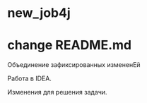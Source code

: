 # new_job4j
# change README.md

Объединение зафиксированных измененЕй

Работа в IDEA.

Изменения для решения задачи.